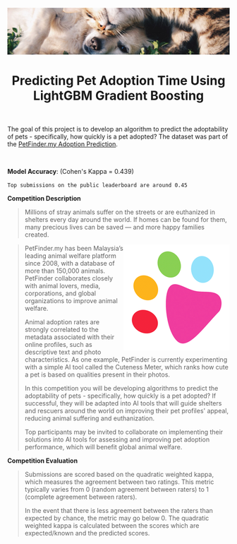 ![Pet Banner](images/header.png)
# <center> Predicting Pet Adoption Time Using **LightGBM Gradient Boosting**</center>

<br>

The goal of this project is to develop an algorithm to predict the adoptability of pets - specifically, how quickly is a pet adopted? The dataset was part of the [PetFinder.my Adoption Prediction](https://www.kaggle.com/c/petfinder-adoption-prediction).

<br>

**Model Accuracy**: (Cohen's Kappa = 0.439)

    Top submissions on the public leaderboard are around 0.45


**Competition Description**
> Millions of stray animals suffer on the streets or are euthanized in shelters every day around the world. If homes can be found for them, many precious lives can be saved — and more happy families created.
<img style="float: right;" src="images/thumb76_76.png">

> PetFinder.my has been Malaysia’s leading animal welfare platform since 2008, with a database of more than 150,000 animals. PetFinder collaborates closely with animal lovers, media, corporations, and global organizations to improve animal welfare.
>
> Animal adoption rates are strongly correlated to the metadata associated with their online profiles, such as descriptive text and photo characteristics. As one example, PetFinder is currently experimenting with a simple AI tool called the Cuteness Meter, which ranks how cute a pet is based on qualities present in their photos.
>
> In this competition you will be developing algorithms to predict the adoptability of pets - specifically, how quickly is a pet adopted? If successful, they will be adapted into AI tools that will guide shelters and rescuers around the world on improving their pet profiles' appeal, reducing animal suffering and euthanization.
>
> Top participants may be invited to collaborate on implementing their solutions into AI tools for assessing and improving pet adoption performance, which will benefit global animal welfare.

**Competition Evaluation**
> Submissions are scored based on the quadratic weighted kappa, which measures the agreement between two ratings. This metric typically varies from 0 (random agreement between raters) to 1 (complete agreement between raters).
>
> In the event that there is less agreement between the raters than expected by chance, the metric may go below 0. The quadratic weighted kappa is calculated between the scores which are expected/known and the predicted scores.
